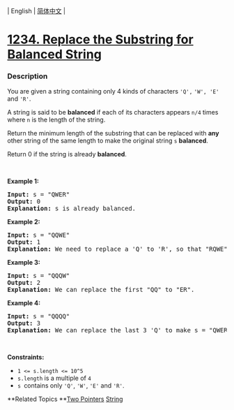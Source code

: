 | English | [简体中文](README.md) |

# [1234. Replace the Substring for Balanced String](https://leetcode-cn.com/problems/replace-the-substring-for-balanced-string)
 ### Description
<p>You are given a string containing only 4&nbsp;kinds of characters <code>&#39;Q&#39;,</code> <code>&#39;W&#39;, &#39;E&#39;</code> and&nbsp;<code>&#39;R&#39;</code>.</p>

<p>A string is said to be&nbsp;<strong>balanced</strong><em>&nbsp;</em>if each of its characters appears&nbsp;<code>n/4</code> times where <code>n</code> is the length of the string.</p>

<p>Return the minimum length of the substring that can be replaced with <strong>any</strong> other string of the same length to make the original string <code>s</code>&nbsp;<strong>balanced</strong>.</p>

<p>Return 0 if the string is already <strong>balanced</strong>.</p>

<p>&nbsp;</p>
<p><strong>Example 1:</strong></p>

<pre>
<strong>Input:</strong> s = &quot;QWER&quot;
<strong>Output:</strong> 0
<strong>Explanation: </strong>s is already balanced.</pre>

<p><strong>Example 2:</strong></p>

<pre>
<strong>Input:</strong> s = &quot;QQWE&quot;
<strong>Output:</strong> 1
<strong>Explanation: </strong>We need to replace a &#39;Q&#39; to &#39;R&#39;, so that &quot;RQWE&quot; (or &quot;QRWE&quot;) is balanced.
</pre>

<p><strong>Example 3:</strong></p>

<pre>
<strong>Input:</strong> s = &quot;QQQW&quot;
<strong>Output:</strong> 2
<strong>Explanation: </strong>We can replace the first &quot;QQ&quot; to &quot;ER&quot;. 
</pre>

<p><strong>Example 4:</strong></p>

<pre>
<strong>Input:</strong> s = &quot;QQQQ&quot;
<strong>Output:</strong> 3
<strong>Explanation: </strong>We can replace the last 3 &#39;Q&#39; to make s = &quot;QWER&quot;.
</pre>

<p>&nbsp;</p>
<p><strong>Constraints:</strong></p>

<ul>
	<li><code>1 &lt;= s.length &lt;= 10^5</code></li>
	<li><code>s.length</code> is a multiple of <code>4</code></li>
	<li><code>s&nbsp;</code>contains only <code>&#39;Q&#39;</code>, <code>&#39;W&#39;</code>, <code>&#39;E&#39;</code> and&nbsp;<code>&#39;R&#39;</code>.</li>
</ul>

**Related Topics	**[Two Pointers](https://leetcode-cn.com/tag/two-pointers) [String](https://leetcode-cn.com/tag/string) 